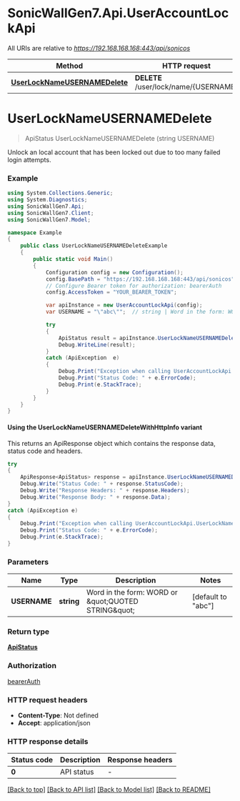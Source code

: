# SonicWallGen7.Api.UserAccountLockApi

All URIs are relative to *https://192.168.168.168:443/api/sonicos*

| Method | HTTP request | Description |
|--------|--------------|-------------|
| [**UserLockNameUSERNAMEDelete**](UserAccountLockApi.md#userlocknameusernamedelete) | **DELETE** /user/lock/name/{USERNAME} |  |

<a id="userlocknameusernamedelete"></a>
# **UserLockNameUSERNAMEDelete**
> ApiStatus UserLockNameUSERNAMEDelete (string USERNAME)



Unlock an local account that has been locked out                   due to too many failed login attempts.

### Example
```csharp
using System.Collections.Generic;
using System.Diagnostics;
using SonicWallGen7.Api;
using SonicWallGen7.Client;
using SonicWallGen7.Model;

namespace Example
{
    public class UserLockNameUSERNAMEDeleteExample
    {
        public static void Main()
        {
            Configuration config = new Configuration();
            config.BasePath = "https://192.168.168.168:443/api/sonicos";
            // Configure Bearer token for authorization: bearerAuth
            config.AccessToken = "YOUR_BEARER_TOKEN";

            var apiInstance = new UserAccountLockApi(config);
            var USERNAME = "\"abc\"";  // string | Word in the form: WORD or \"QUOTED STRING\" (default to "abc")

            try
            {
                ApiStatus result = apiInstance.UserLockNameUSERNAMEDelete(USERNAME);
                Debug.WriteLine(result);
            }
            catch (ApiException  e)
            {
                Debug.Print("Exception when calling UserAccountLockApi.UserLockNameUSERNAMEDelete: " + e.Message);
                Debug.Print("Status Code: " + e.ErrorCode);
                Debug.Print(e.StackTrace);
            }
        }
    }
}
```

#### Using the UserLockNameUSERNAMEDeleteWithHttpInfo variant
This returns an ApiResponse object which contains the response data, status code and headers.

```csharp
try
{
    ApiResponse<ApiStatus> response = apiInstance.UserLockNameUSERNAMEDeleteWithHttpInfo(USERNAME);
    Debug.Write("Status Code: " + response.StatusCode);
    Debug.Write("Response Headers: " + response.Headers);
    Debug.Write("Response Body: " + response.Data);
}
catch (ApiException e)
{
    Debug.Print("Exception when calling UserAccountLockApi.UserLockNameUSERNAMEDeleteWithHttpInfo: " + e.Message);
    Debug.Print("Status Code: " + e.ErrorCode);
    Debug.Print(e.StackTrace);
}
```

### Parameters

| Name | Type | Description | Notes |
|------|------|-------------|-------|
| **USERNAME** | **string** | Word in the form: WORD or \&quot;QUOTED STRING\&quot; | [default to &quot;abc&quot;] |

### Return type

[**ApiStatus**](ApiStatus.md)

### Authorization

[bearerAuth](../README.md#bearerAuth)

### HTTP request headers

 - **Content-Type**: Not defined
 - **Accept**: application/json


### HTTP response details
| Status code | Description | Response headers |
|-------------|-------------|------------------|
| **0** | API status |  -  |

[[Back to top]](#) [[Back to API list]](../README.md#documentation-for-api-endpoints) [[Back to Model list]](../README.md#documentation-for-models) [[Back to README]](../README.md)

